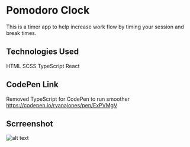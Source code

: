 # Pomodoro Clock

This is a timer app to help increase work flow by timing your session and break times. 

## Technologies Used 

HTML SCSS TypeScript React

## CodePen Link  

Removed TypeScript for CodePen to run smoother
https://codepen.io/ryanajones/pen/ExPVMgV 

## Scrreenshot

![alt text](https://i.imgur.com/CkDEIhI.png)